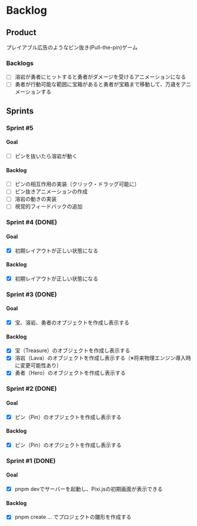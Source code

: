 # Backlog

## Product

プレイアブル広告のようなピン抜き(Pull-the-pin)ゲーム

### Backlogs

- [ ] 溶岩が勇者にヒットすると勇者がダメージを受けるアニメーションになる
- [ ] 勇者が行動可能な範囲に宝箱があると勇者が宝箱まで移動して、万歳をアニメーションする

## Sprints

### Sprint #5

#### Goal

- [ ] ピンを抜いたら溶岩が動く

#### Backlog

- [ ] ピンの相互作用の実装（クリック・ドラッグ可能に）
- [ ] ピン抜きアニメーションの作成
- [ ] 溶岩の動きの実装
- [ ] 視覚的フィードバックの追加

### Sprint #4 (DONE)

#### Goal

- [x] 初期レイアウトが正しい状態になる

#### Backlog

- [x] 初期レイアウトが正しい状態になる

### Sprint #3 (DONE)

#### Goal

- [x] 宝、溶岩、勇者のオブジェクトを作成し表示する

#### Backlog

- [x] 宝（Treasure）のオブジェクトを作成し表示する
- [x] 溶岩（Lava）のオブジェクトを作成し表示する（※将来物理エンジン導入時に変更可能性あり）
- [x] 勇者（Hero）のオブジェクトを作成し表示する

### Sprint #2 (DONE)

#### Goal

- [x] ピン（Pin）のオブジェクトを作成し表示する

#### Backlog

- [x] ピン（Pin）のオブジェクトを作成し表示する

### Sprint #1 (DONE)

#### Goal

- [x] pnpm devでサーバーを起動し、Pixi.jsの初期画面が表示できる

#### Backlog

- [x] pnpm create ... でプロジェクトの雛形を作成する
